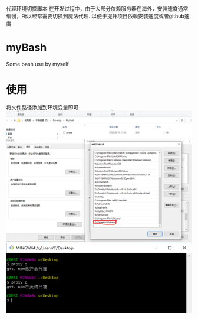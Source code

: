 代理环境切换脚本
在开发过程中，由于大部分依赖服务器在海外，安装速度通常缓慢，所以经常需要切换到魔法代理. 以便于提升项目依赖安装速度或者github速度
# myBash
Some bash use by myself

# 使用
将文件路径添加到环境变量即可
![image](https://raw.githubusercontent.com/ccvv116/myBash/main/img/1.png)
![image](https://raw.githubusercontent.com/ccvv116/myBash/main/img/2.png)
![image](https://raw.githubusercontent.com/ccvv116/myBash/main/img/3.png)
